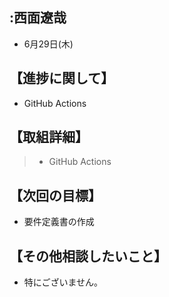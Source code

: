 ## :西面遼哉  
- 6月29日(木)  
## 【進捗に関して】  
- GitHub Actions  
## 【取組詳細】  
> - GitHub Actions  
## 【次回の目標】  
- 要件定義書の作成  
## 【その他相談したいこと】  
- 特にございません。  